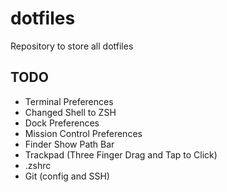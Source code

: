 # dotfiles
Repository to store all dotfiles

## TODO
- Terminal Preferences
- Changed Shell to ZSH
- Dock Preferences
- Mission Control Preferences
- Finder Show Path Bar
- Trackpad (Three Finger Drag and Tap to Click)
- .zshrc
- Git (config and SSH)
